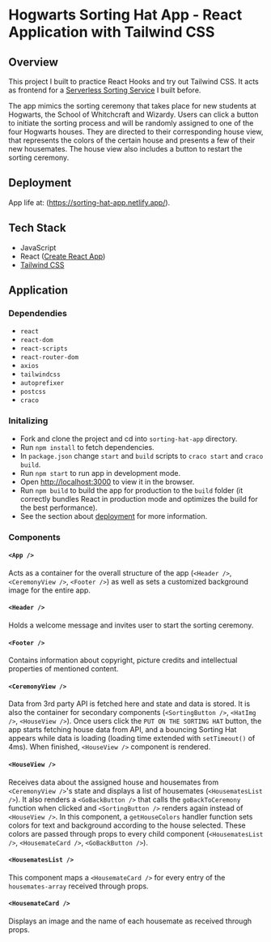 # Hogwarts Sorting Hat App - React Application with Tailwind CSS

## Overview

This project I built to practice React Hooks and try out Tailwind CSS. It acts as frontend for a [Serverless Sorting Service](https://github.com/evagrean/random-sorting-service) I built before.

The app mimics the sorting ceremony that takes place for new students at Hogwarts, the School of Whitchcraft and Wizardy. Users can click a button to initiate the sorting process and will be randomly assigned to one of the four Hogwarts houses. They are directed to their corresponding house view, that represents the colors of the certain house and presents a few of their new housemates. The house view also includes a button to restart the sorting ceremony.

## Deployment

App life at: (https://sorting-hat-app.netlify.app/).

## Tech Stack

- JavaScript
- React ([Create React App](https://github.com/facebook/create-react-app))
- [Tailwind CSS](https://tailwindcss.com/)

## Application

### Dependendies

- `react`
- `react-dom`
- `react-scripts`
- `react-router-dom`
- `axios`
- `tailwindcss`
- `autoprefixer`
- `postcss`
- `craco`

### Initalizing

- Fork and clone the project and cd into `sorting-hat-app` directory.
- Run `npm install` to fetch dependencies.
- In `package.json` change `start` and `build` scripts to `craco start` and `craco build`.
- Run `npm start` to run app in development mode.
- Open [http://localhost:3000](http://localhost:3000) to view it in the browser.
- Run `npm build` to build the app for production to the `build` folder (it correctly bundles React in production mode and optimizes the build for the best performance).
- See the section about [deployment](https://facebook.github.io/create-react-app/docs/deployment) for more information.

### Components

#### `<App />`

Acts as a container for the overall structure of the app (`<Header />`, `<CeremonyView />`, `<Footer />`) as well as sets a customized background image for the entire app.

#### `<Header />`

Holds a welcome message and invites user to start the sorting ceremony.

#### `<Footer />`

Contains information about copyright, picture credits and intellectual properties of mentioned content.

#### `<CeremonyView />`

Data from 3rd party API is fetched here and state and data is stored. It is also the container for secondary components (`<SortingButton />`, `<HatImg />`, `<HouseView />`). Once users click the `PUT ON THE SORTING HAT` button, the app starts fetching house data from API, and a bouncing Sorting Hat appears while data is loading (loading time extended with `setTimeout()` of 4ms). When finished, `<HouseView />` component is rendered.

#### `<HouseView />`

Receives data about the assigned house and housemates from `<CeremonyView />`'s state and displays a list of housemates (`<HousematesList />`). It also renders a `<GoBackButton />` that calls the `goBackToCeremony` function when clicked and `<SortingButton />` renders again instead of `<HouseView />`. In this component, a `getHouseColors` handler function sets colors for text and background according to the house selected. These colors are passed through props to every child component (`<HousematesList />`, `<HousemateCard />`, `<GoBackButton />`).

#### `<HousematesList />`

This component maps a `<HousemateCard />` for every entry of the `housemates-array` received through props.

#### `<HousemateCard />`

Displays an image and the name of each housemate as received through props.
